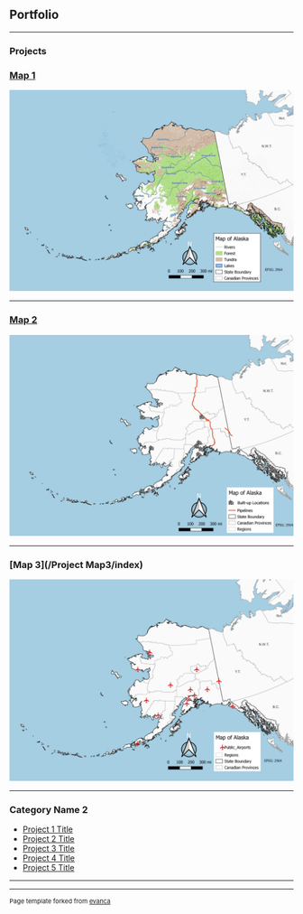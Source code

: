 ## Portfolio

---

### Projects 

### [Map 1](Project_Map1/index.md)
 <img src="images/Map1.jpg?raw=true"/>

---
### [Map 2](/Project_Map2/index)
<img src="images/Map2.1.jpg?raw=true"/>


---
### [Map 3](/Project Map3/index) 
<img src="images/Map3.jpg?raw=true"/>


---
### Category Name 2

- [Project 1 Title](http://example.com/)
- [Project 2 Title](http://example.com/)
- [Project 3 Title](http://example.com/)
- [Project 4 Title](http://example.com/)
- [Project 5 Title](http://example.com/)

---




---
<p style="font-size:11px">Page template forked from <a href="https://github.com/evanca/quick-portfolio">evanca</a></p>
<!-- Remove above link if you don't want to attibute -->
